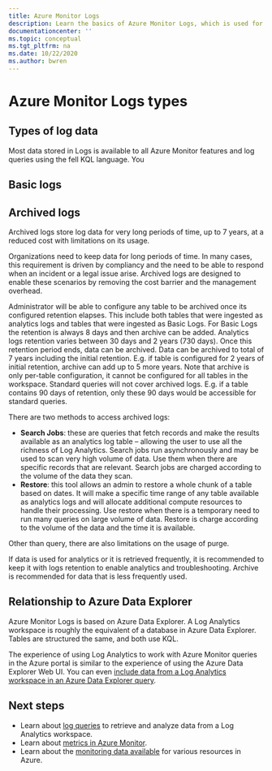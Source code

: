 ```yaml
---
title: Azure Monitor Logs
description: Learn the basics of Azure Monitor Logs, which is used for advanced analysis of monitoring data.
documentationcenter: ''
ms.topic: conceptual
ms.tgt_pltfrm: na
ms.date: 10/22/2020
ms.author: bwren
---
```


# Azure Monitor Logs types

## Types of log data
Most data stored in Logs is available to all Azure Monitor features and log queries using the fell KQL language. You 

## Basic logs


## Archived logs
Archived logs store log data for very long periods of time, up to 7 years, at a reduced cost with limitations on its usage.

Organizations need to keep data for long periods of time. In many cases, this requirement is driven by compliancy and the need to be able to respond when an incident or a legal issue arise. Archived logs are designed to enable these scenarios by removing the cost barrier and the management overhead.

Administrator will be able to configure any table to be archived once its configured retention elapses. This include both tables that were ingested as analytics logs and tables that were ingested as Basic Logs. For Basic Logs the retention is always 8 days and then archive can be added. Analytics logs retention varies between 30 days and 2 years (730 days). Once this retention period ends, data can be archived. Data can be archived to total of 7 years including the initial retention. E.g. if table is configured for 2 years of initial retention, archive can add up to 5 more years. Note that archive is only per-table configuration, it cannot be configured for all tables in the workspace.
Standard queries will not cover archived logs. E.g. if a table contains 90 days of retention, only these 90 days would be accessible for standard queries. 

There are two methods to access archived logs: 

- **Search Jobs**: these are queries that fetch records and make the results available as an analytics log table – allowing the user to use all the richness of Log Analytics. Search jobs run asynchronously and may be used to scan very high volume of data. Use them when there are specific records that are relevant. Search jobs are charged according to the volume of the data they scan.
- **Restore**: this tool allows an admin to restore a whole chunk of a table based on dates. It will make a specific time range of any table available as analytics logs and will allocate additional compute resources to handle their processing. Use restore when there is a temporary need to run many queries on large volume of data. Restore is charge according to the volume of the data and the time it is available.

Other than query, there are also limitations on the usage of purge. 

If data is used for analytics or it is retrieved frequently, it is recommended to keep it with logs retention to enable analytics and troubleshooting. Archive is recommended for data that is less frequently used.


## Relationship to Azure Data Explorer
Azure Monitor Logs is based on Azure Data Explorer. A Log Analytics workspace is roughly the equivalent of a database in Azure Data Explorer. Tables are structured the same, and both use KQL. 

The experience of using Log Analytics to work with Azure Monitor queries in the Azure portal is similar to the experience of using the Azure Data Explorer Web UI. You can even [include data from a Log Analytics workspace in an Azure Data Explorer query](/azure/data-explorer/query-monitor-data). 

## Next steps

- Learn about [log queries](./log-query-overview.md) to retrieve and analyze data from a Log Analytics workspace.
- Learn about [metrics in Azure Monitor](../essentials/data-platform-metrics.md).
- Learn about the [monitoring data available](../agents/data-sources.md) for various resources in Azure.